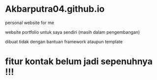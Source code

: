 # Akbarputra04.github.io
personal website for me

  website portfolio untuk saya sendiri (masih dalam pengembangan)
  
  dibuat tidak dengan bantuan framework ataupun template
  
# fitur kontak belum jadi sepenuhnya !!!
